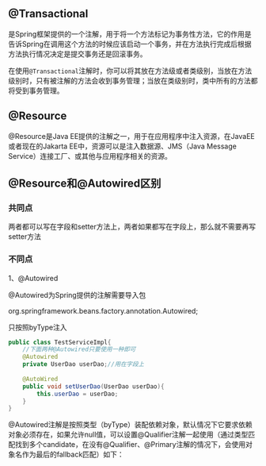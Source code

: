 ## @Transactional

是Spring框架提供的一个注解，用于将一个方法标记为事务性方法，它的作用是告诉Spring在调用这个方法的时候应该启动一个事务，并在方法执行完成后根据方法执行情况决定是提交事务还是回滚事务。

在使用`@Transactional`注解时，你可以将其放在方法级或者类级别，当放在方法级别时，只有被注解的方法会收到事务管理；当放在类级别时，类中所有的方法都将受到事务管理。

## @Resource

@Resource是Java EE提供的注解之一，用于在应用程序中注入资源，在JavaEE或者现在的Jakarta EE中，资源可以是注入数据源、JMS（Java Message Service）连接工厂、或其他与应用程序相关的资源。

## @Resource和@Autowired区别

### 共同点

两者都可以写在字段和setter方法上，两者如果都写在字段上，那么就不需要再写setter方法

### 不同点

1、@Autowired

@Autowired为Spring提供的注解需要导入包

org.springframework.beans.factory.annotation.Autowired;

只按照byType注入



~~~java
public class TestServiceImpl{
	//下面两种@Autowired只要使用一种即可
    @Autowired
    private UserDao userDao;//用在字段上
    
    @AutoWired
    public void setUserDao(UserDao userDao){
        this.userDao = userDao;
    }
}
~~~

@Autowired注解是按照类型（byType）装配依赖对象，默认情况下它要求依赖对象必须存在，如果允许null值，可以设置@Qualifier注解一起使用（通过类型匹配找到多个candidate，在没有@Qualifier、@Primary注解的情况下，会使用对象名作为最后的fallback匹配）如下：